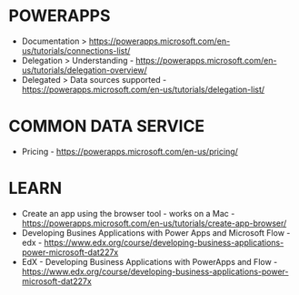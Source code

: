 # POWERAPPS
* Documentation > https://powerapps.microsoft.com/en-us/tutorials/connections-list/
* Delegation > Understanding - https://powerapps.microsoft.com/en-us/tutorials/delegation-overview/
* Delegated > Data sources supported - https://powerapps.microsoft.com/en-us/tutorials/delegation-list/

# COMMON DATA SERVICE
* Pricing - https://powerapps.microsoft.com/en-us/pricing/

# LEARN
* Create an app using the browser tool - works on a Mac - https://powerapps.microsoft.com/en-us/tutorials/create-app-browser/ 
* Developing Busines Applications with Power Apps and Microsoft Flow - edx - https://www.edx.org/course/developing-business-applications-power-microsoft-dat227x
* EdX - Developing Business Applications with PowerApps and Flow - https://www.edx.org/course/developing-business-applications-power-microsoft-dat227x
